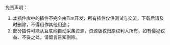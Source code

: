 免责声明：

1. 本插件库中的插件不完全由Tim开发，所有插件仅供测试与交流，下载后请及时删除，不得用作其他用途；
2. 部分插件可能从互联网自动采集资源，资源版权归原权利人所有，如有侵犯权益、不妥之处，请留言告知删除。
